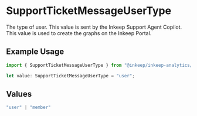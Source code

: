 # SupportTicketMessageUserType

The type of user. This value is sent by the Inkeep Support Agent Copilot. This value is used to create the graphs on the Inkeep Portal.

## Example Usage

```typescript
import { SupportTicketMessageUserType } from "@inkeep/inkeep-analytics/models/components";

let value: SupportTicketMessageUserType = "user";
```

## Values

```typescript
"user" | "member"
```